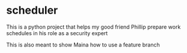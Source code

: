 # scheduler
This is a python project that helps my good friend Phillip prepare work schedules in his role as a security expert

This is also meant to show Maina how to use a feature branch